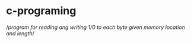 c-programing
============
/*program for reading ang writing 1/0 to each byte given memory location and length*/
